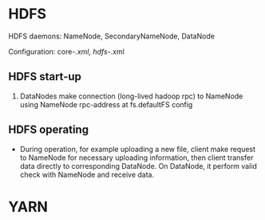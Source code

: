 # HDFS
HDFS daemons: NameNode, SecondaryNameNode, DataNode

Configuration: core-*.xml, hdfs-*.xml

## HDFS start-up
1. DataNodes make connection (long-lived hadoop rpc) to NameNode using NameNode rpc-address at fs.defaultFS config

## HDFS operating
- During operation, for example uploading a new file, client make request to NameNode for necessary uploading information, then client transfer data directly to corresponding DataNode. On DataNode, it perform valid check with NameNode and receive data.

# YARN